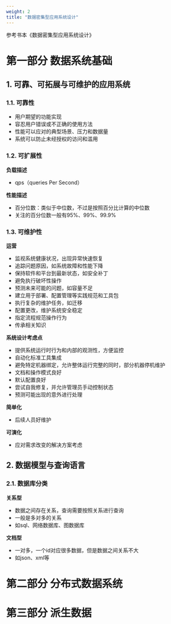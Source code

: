 ```yaml
---
weight: 2
title: "数据密集型应用系统设计"
---
```


参考书本《数据密集型应用系统设计》

# 第一部分 数据系统基础

## 1. 可靠、可拓展与可维护的应用系统

### 1.1. 可靠性

- 用户期望的功能实现
- 容忍用户错误或不正确的使用方法
- 性能可以应对的典型场景、压力和数据量
- 系统可以防止未经授权的访问和滥用

### 1.2. 可扩展性

**负载描述**

- qps（queries Per Second）

**性能描述**

- 百分位数：类似于中位数，不过是按照百分比计算的中位数
- 关注的百分位数一般有95%、99%、99.9%

### 1.3. 可维护性

**运营**

- 监视系统健康状况，出现异常快速恢复
- 追踪问题原因，如系统故障和性能下降
- 保持软件和平台到最新状态，如安全补丁
- 避免执行破坏性操作
- 预测未来可能的问题，如容量不足
- 建立用于部署、配置管理等实践规范和工具包
- 执行复杂的维护任务，如迁移
- 配置更改，维护系统安全稳定
- 指定流程规范操作行为
- 传承相关知识

**系统设计考虑点**

- 提供系统运行时行为和内部的观测性，方便监控
- 自动化标准工具集成
- 避免特定机器绑定，允许整体运行完整的同时，部分机器停机维护
- 文档和操作模式良好
- 默认配置良好
- 尝试自我修复，并允许管理员手动控制状态
- 预测可能出现的意外进行处理

**简单化**

- 后续人员好维护

**可演化**

- 应对需求改变的解决方案考虑

## 2. 数据模型与查询语言

### 2.1. 数据库分类

**关系型**

- 数据之间存在关系，查询需要按照关系进行查询
- 一般是多对多的关系
- 如sql、网络数据库、图数据库

**文档型**

- 一对多，一个id对应很多数据，但是数据之间关系不大
- 如json、xml等

# 第二部分 分布式数据系统

# 第三部分 派生数据
